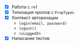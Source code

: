 * [x] Работа с `ref`
* [x] Типизация пропов с `PropTypes`
* [x] Контекст авторизации
  * `login(email, password)`
  * `logout()`
  * `isLoggedIn`
* [x] Написание тестов
